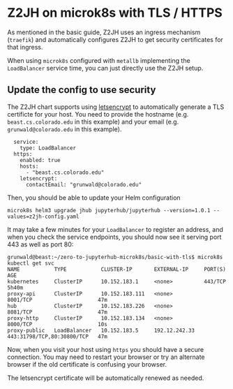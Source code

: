# Z2JH on microk8s with TLS / HTTPS

As mentioned in the basic guide, Z2JH uses an ingress mechanism (`traefik`) and automatically configures Z2JH to get security certificates for that ingress.

When using `microk8s` configured with `metallb` implementing the `LoadBalancer` service time, you can just directly use the Z2JH setup.

## Update the config to use security

The Z2JH chart supports using [letsencrypt](https://letsencrypt.org/) to automatically generate a TLS certificte for your host. You need to provide the hostname (e.g. `beast.cs.colorado.edu` in this example) and your email (e.g. `grunwald@colorado.edu` in this example).
```
  service:
    type: LoadBalancer
  https:
    enabled: true
    hosts:
      - "beast.cs.colorado.edu"
    letsencrypt:
      contactEmail: "grunwald@colorado.edu"
```
Then, you should be able to update your Helm configuration
```
microk8s helm3 upgrade jhub jupyterhub/jupyterhub --version=1.0.1 --values=z2jh-config.yaml
```
It may take a few minutes for your `LoadBalancer` to register an address,
and when you check the service endpoints, you should now see it serving port 443 as well as port 80:
```
grunwald@beast:~/zero-to-jupyterhub-microk8s/basic-with-tls$ microk8s kubectl get svc
NAME           TYPE           CLUSTER-IP       EXTERNAL-IP     PORT(S)                      AGE
kubernetes     ClusterIP      10.152.183.1     <none>          443/TCP                      5h40m
proxy-api      ClusterIP      10.152.183.111   <none>          8001/TCP                     47m
hub            ClusterIP      10.152.183.226   <none>          8081/TCP                     47m
proxy-http     ClusterIP      10.152.183.134   <none>          8000/TCP                     10s
proxy-public   LoadBalancer   10.152.183.5     192.12.242.33   443:31798/TCP,80:30800/TCP   47m
```

Now, when you visit your host using `https` you should have a secure connection. You may need to restart your browser or try an alternate browser if the old certificate is confusing your browser.

The letsencrypt certificate will be automatically renewed as needed.